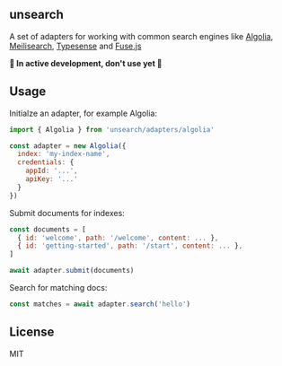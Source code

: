 unsearch
-----------

A set of adapters for working with common search engines like [Algolia](https://algolia.com), [Meilisearch](meilisearch.com), [Typesense](https://typesense.org) and [Fuse.js](https://www.fusejs.io)

**🚧 In active development, don't use yet 🚧**

## Usage

Initialze an adapter, for example Algolia:

```javascript
import { Algolia } from 'unsearch/adapters/algolia'

const adapter = new Algolia({
  index: 'my-index-name',
  credentials: {
    appId: '...',
    apiKey: '...'
  }
})
```

Submit documents for indexes:

```javascript
const documents = [
  { id: 'welcome', path: '/welcome', content: ... },
  { id: 'getting-started', path: '/start', content: ... },
]

await adapter.submit(documents)
```

Search for matching docs:

```javascript
const matches = await adapter.search('hello')
```

## License

MIT
